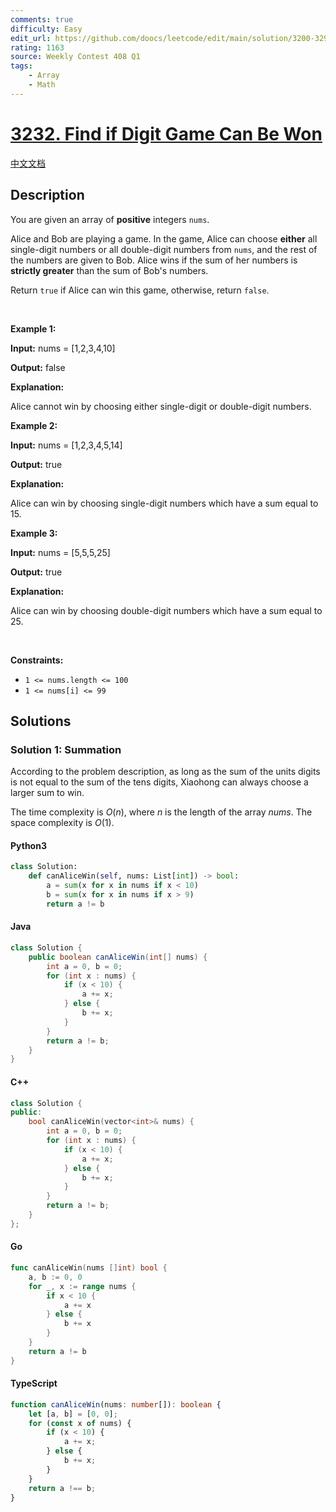 ```yaml
---
comments: true
difficulty: Easy
edit_url: https://github.com/doocs/leetcode/edit/main/solution/3200-3299/3232.Find%20if%20Digit%20Game%20Can%20Be%20Won/README_EN.md
rating: 1163
source: Weekly Contest 408 Q1
tags:
    - Array
    - Math
---
```


<!-- problem:start -->

# [3232. Find if Digit Game Can Be Won](https://leetcode.com/problems/find-if-digit-game-can-be-won)

[中文文档](/solution/3200-3299/3232.Find%20if%20Digit%20Game%20Can%20Be%20Won/README.md)

## Description

<!-- description:start -->

<p>You are given an array of <strong>positive</strong> integers <code>nums</code>.</p>

<p>Alice and Bob are playing a game. In the game, Alice can choose <strong>either</strong> all single-digit numbers or all double-digit numbers from <code>nums</code>, and the rest of the numbers are given to Bob. Alice wins if the sum of her numbers is <strong>strictly greater</strong> than the sum of Bob&#39;s numbers.</p>

<p>Return <code>true</code> if Alice can win this game, otherwise, return <code>false</code>.</p>

<p>&nbsp;</p>
<p><strong class="example">Example 1:</strong></p>

<div class="example-block">
<p><strong>Input:</strong> <span class="example-io">nums = [1,2,3,4,10]</span></p>

<p><strong>Output:</strong> <span class="example-io">false</span></p>

<p><strong>Explanation:</strong></p>

<p>Alice cannot win by choosing either single-digit or double-digit numbers.</p>
</div>

<p><strong class="example">Example 2:</strong></p>

<div class="example-block">
<p><strong>Input:</strong> <span class="example-io">nums = [1,2,3,4,5,14]</span></p>

<p><strong>Output:</strong> <span class="example-io">true</span></p>

<p><strong>Explanation:</strong></p>

<p>Alice can win by choosing single-digit numbers which have a sum equal to 15.</p>
</div>

<p><strong class="example">Example 3:</strong></p>

<div class="example-block">
<p><strong>Input:</strong> <span class="example-io">nums = [5,5,5,25]</span></p>

<p><strong>Output:</strong> <span class="example-io">true</span></p>

<p><strong>Explanation:</strong></p>

<p>Alice can win by choosing double-digit numbers which have a sum equal to 25.</p>
</div>

<p>&nbsp;</p>
<p><strong>Constraints:</strong></p>

<ul>
	<li><code>1 &lt;= nums.length &lt;= 100</code></li>
	<li><code>1 &lt;= nums[i] &lt;= 99</code></li>
</ul>

<!-- description:end -->

## Solutions

<!-- solution:start -->

### Solution 1: Summation

According to the problem description, as long as the sum of the units digits is not equal to the sum of the tens digits, Xiaohong can always choose a larger sum to win.

The time complexity is $O(n)$, where $n$ is the length of the array $\textit{nums}$. The space complexity is $O(1)$.

<!-- tabs:start -->

#### Python3

```python
class Solution:
    def canAliceWin(self, nums: List[int]) -> bool:
        a = sum(x for x in nums if x < 10)
        b = sum(x for x in nums if x > 9)
        return a != b
```

#### Java

```java
class Solution {
    public boolean canAliceWin(int[] nums) {
        int a = 0, b = 0;
        for (int x : nums) {
            if (x < 10) {
                a += x;
            } else {
                b += x;
            }
        }
        return a != b;
    }
}
```

#### C++

```cpp
class Solution {
public:
    bool canAliceWin(vector<int>& nums) {
        int a = 0, b = 0;
        for (int x : nums) {
            if (x < 10) {
                a += x;
            } else {
                b += x;
            }
        }
        return a != b;
    }
};
```

#### Go

```go
func canAliceWin(nums []int) bool {
	a, b := 0, 0
	for _, x := range nums {
		if x < 10 {
			a += x
		} else {
			b += x
		}
	}
	return a != b
}
```

#### TypeScript

```ts
function canAliceWin(nums: number[]): boolean {
    let [a, b] = [0, 0];
    for (const x of nums) {
        if (x < 10) {
            a += x;
        } else {
            b += x;
        }
    }
    return a !== b;
}
```

<!-- tabs:end -->

<!-- solution:end -->

<!-- problem:end -->

